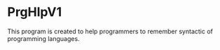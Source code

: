 # PrgHlpV1
This program is created to help programmers to remember syntactic of programming languages.
